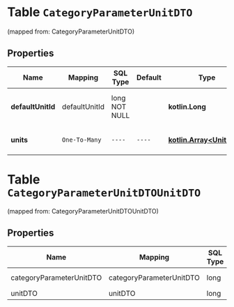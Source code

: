 
# Table `CategoryParameterUnitDTO`
(mapped from: CategoryParameterUnitDTO)

## Properties
Name | Mapping | SQL Type | Default | Type | Description | Notes
---- | ------- | -------- | ------- | ---- | ----------- | -----
**defaultUnitId** | defaultUnitId | long NOT NULL |  | **kotlin.Long** | Единица измерения по умолчанию. | 
**units** | `One-To-Many` | `----` | `----`  | [**kotlin.Array&lt;UnitDTO&gt;**](UnitDTO.md) | Допустимые единицы измерения. | 



# **Table `CategoryParameterUnitDTOUnitDTO`**
(mapped from: CategoryParameterUnitDTOUnitDTO)

## Properties
Name | Mapping | SQL Type | Default | Type | Description | Notes
---- | ------- | -------- | ------- | ---- | ----------- | -----
categoryParameterUnitDTO | categoryParameterUnitDTO | long | | kotlin.Long | Primary Key | *one*
unitDTO | unitDTO | long | | kotlin.Long | Foreign Key | *many*



